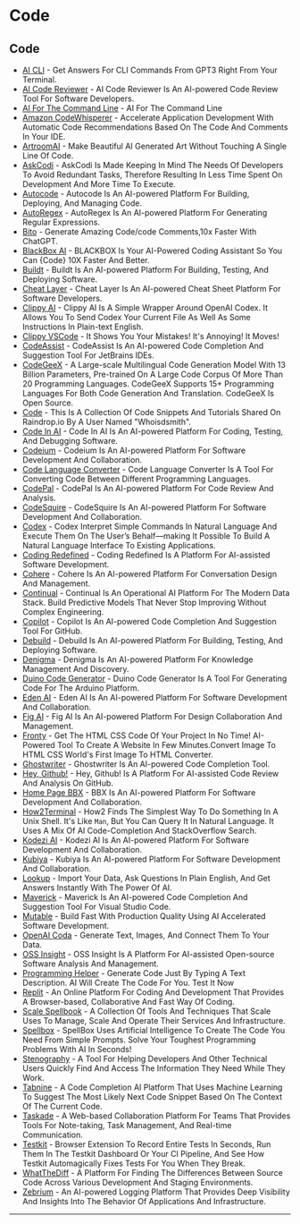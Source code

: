 # Code

## Code

* [AI CLI](https://aiinfinity.blogspot.com/p/codingai-cli.html) - Get Answers For CLI Commands From GPT3 Right From Your Terminal.
* [AI Code Reviewer](https://ai-code-reviewer.com/) - AI Code Reviewer Is An AI-powered Code Review Tool For Software Developers.
* [AI For The Command Line](https://github.com/santinic/how2) - AI For The Command Line
* [Amazon CodeWhisperer](https://aiinfinity.blogspot.com/p/codingamazon-codewhisperer.html) - Accelerate Application Development With Automatic Code Recommendations Based On The Code And Comments In Your IDE.
* [ArtroomAI](https://aiinfinity.blogspot.com/p/codingartroomai.html) - Make Beautiful AI Generated Art Without Touching A Single Line Of Code.
* [AskCodi](https://aiinfinity.blogspot.com/p/codingaskcodi.html) - AskCodi Is Made Keeping In Mind The Needs Of Developers To Avoid Redundant Tasks, Therefore Resulting In Less Time Spent On Development And More Time To Execute.
* [Autocode](https://autocode.com/) - Autocode Is An AI-powered Platform For Building, Deploying, And Managing Code.
* [AutoRegex](https://www.autoregex.xyz/) - AutoRegex Is An AI-powered Platform For Generating Regular Expressions.
* [Bito](https://aiinfinity.blogspot.com/p/codingbito.html) - Generate Amazing Code/code Comments,10x Faster With ChatGPT.
* [BlackBox AI](https://aiinfinity.blogspot.com/p/codingblackbox-ai.html) - BLACKBOX Is Your AI-Powered Coding Assistant So You Can {Code} 10X Faster And Better.
* [Buildt](https://www.buildt.ai/) - Buildt Is An AI-powered Platform For Building, Testing, And Deploying Software.
* [Cheat Layer](https://cheatlayer.com/) - Cheat Layer Is An AI-powered Cheat Sheet Platform For Software Developers.
* [Clippy AI](https://aiinfinity.blogspot.com/p/codingclippy-ai.html) - Clippy AI Is A Simple Wrapper Around OpenAI Codex. It Allows You To Send Codex Your Current File As Well As Some Instructions In Plain-text English.
* [Clippy VSCode](https://aiinfinity.blogspot.com/p/codingclippy-vscode.html) - It Shows You Your Mistakes! It's Annoying! It Moves!
* [CodeAssist](https://plugins.jetbrains.com/plugin/20085-codeassist) - CodeAssist Is An AI-powered Code Completion And Suggestion Tool For JetBrains IDEs.
* [CodeGeeX](https://aiinfinity.blogspot.com/p/codingcodegeex.html) - A Large-scale Multilingual Code Generation Model With 13 Billion Parameters, Pre-trained On A Large Code Corpus Of More Than 20 Programming Languages. CodeGeeX Supports 15+ Programming Languages For Both Code Generation And Translation. CodeGeeX Is Open Source.
* [Code](https://raindrop.io/whoisdsmith/code-29978195/sort=title\&perpage=30\&page=0) - This Is A Collection Of Code Snippets And Tutorials Shared On Raindrop.io By A User Named "Whoisdsmith".
* [Code In AI](http://codeinai.com/) - Code In AI Is An AI-powered Platform For Coding, Testing, And Debugging Software.
* [Codeium](https://www.codeium.com/) - Codeium Is An AI-powered Platform For Software Development And Collaboration.
* [Code Language Converter](https://codelanguageconverter.com/) - Code Language Converter Is A Tool For Converting Code Between Different Programming Languages.
* [CodePal](https://codepal.ai/) - CodePal Is An AI-powered Platform For Code Review And Analysis.
* [CodeSquire](https://codesquire.ai/) - CodeSquire Is An AI-powered Platform For Software Development And Collaboration.
* [Codex](https://aiinfinity.blogspot.com/p/codingcodex.html) - Codex Interpret Simple Commands In Natural Language And Execute Them On The User’s Behalf—making It Possible To Build A Natural Language Interface To Existing Applications.
* [Coding Redefined](https://epsilon.shreenabh.com/) - Coding Redefined Is A Platform For AI-assisted Software Development.
* [Cohere](https://cohere.ai/) - Cohere Is An AI-powered Platform For Conversation Design And Management.
* [Continual](https://aiinfinity.blogspot.com/p/codingcontinual.html) - Continual Is An Operational AI Platform For The Modern Data Stack. Build Predictive Models That Never Stop Improving Without Complex Engineering.
* [Copilot](https://github.com/features/copilot) - Copilot Is An AI-powered Code Completion And Suggestion Tool For GitHub.
* [Debuild](https://debuild.app/) - Debuild Is An AI-powered Platform For Building, Testing, And Deploying Software.
* [Denigma](https://denigma.app/#demo) - Denigma Is An AI-powered Platform For Knowledge Management And Discovery.
* [Duino Code Generator](https://www.duinocodegenerator.com/) - Duino Code Generator Is A Tool For Generating Code For The Arduino Platform.
* [Eden AI](https://app.edenai.run/bricks/default) - Eden AI Is An AI-powered Platform For Software Development And Collaboration.
* [Fig AI](https://fig.io/user-manual/ai) - Fig AI Is An AI-powered Platform For Design Collaboration And Management.
* [Fronty](https://aiinfinity.blogspot.com/p/codingfronty.html) - Get The HTML CSS Code Of Your Project In No Time! AI-Powered Tool To Create A Website In Few Minutes.Convert Image To HTML CSS World's First Image To HTML Converter.
* [Ghostwriter](https://replit.com/site/ghostwriter) - Ghostwriter Is An AI-powered Code Completion Tool.
* [Hey, Github!](https://githubnext.com/projects/hey-github) - Hey, Github! Is A Platform For AI-assisted Code Review And Analysis On GitHub.
* [Home Page BBX](https://www.useblackbox.io/) - BBX Is An AI-powered Platform For Software Development And Collaboration.
* [How2Terminal](https://how2terminal.com/) - How2 Finds The Simplest Way To Do Something In A Unix Shell. It's Like `Man`, But You Can Query It In Natural Language. It Uses A Mix Of AI Code-Completion And StackOverflow Search.
* [Kodezi AI](https://kodezi.com/) - Kodezi AI Is An AI-powered Platform For Software Development And Collaboration.
* [Kubiya](https://kubiya.ai/) - Kubiya Is An AI-powered Platform For Software Development And Collaboration.
* [Lookup](https://aiinfinity.blogspot.com/p/codinglookup.html) - Import Your Data, Ask Questions In Plain English, And Get Answers Instantly With The Power Of AI.
* [Maverick](https://marketplace.visualstudio.com/items?itemName=YurtsAI.maverick) - Maverick Is An AI-powered Code Completion And Suggestion Tool For Visual Studio Code.
* [Mutable](https://aiinfinity.blogspot.com/p/codingmutable.html) - Build Fast With Production Quality Using AI Accelerated Software Development.
* [OpenAI Coda](https://coda.io/@coda/openai-for-coda) - Generate Text, Images, And Connect Them To Your Data.
* [OSS Insight](https://ossinsight.io/) - OSS Insight Is A Platform For AI-assisted Open-source Software Analysis And Management.
* [Programming Helper](https://aiinfinity.blogspot.com/p/codingprogramming-helper.html) - Generate Code Just By Typing A Text Description. AI Will Create The Code For You. Test It Now
* [Replit](https://replit.com/) - An Online Platform For Coding And Development That Provides A Browser-based, Collaborative And Fast Way Of Coding.
* [Scale Spellbook](https://scale.com/spellbook) - A Collection Of Tools And Techniques That Scale Uses To Manage, Scale And Operate Their Services And Infrastructure.
* [Spellbox](https://aiinfinity.blogspot.com/p/codingspellbox.html) - SpellBox Uses Artificial Intelligence To Create The Code You Need From Simple Prompts. Solve Your Toughest Programming Problems With AI In Seconds!
* [Stenography](https://stenography.dev/) - A Tool For Helping Developers And Other Technical Users Quickly Find And Access The Information They Need While They Work.
* [Tabnine](https://www.tabnine.com/) - A Code Completion AI Platform That Uses Machine Learning To Suggest The Most Likely Next Code Snippet Based On The Context Of The Current Code.
* [Taskade](https://www.taskade.com/) - A Web-based Collaboration Platform For Teams That Provides Tools For Note-taking, Task Management, And Real-time Communication.
* [Testkit](https://aiinfinity.blogspot.com/p/codingtestkit.html) - Browser Extension To Record Entire Tests In Seconds, Run Them In The Testkit Dashboard Or Your CI Pipeline, And See How Testkit Automagically Fixes Tests For You When They Break.
* [WhatTheDiff](https://whatthediff.ai/) - A Platform For Finding The Differences Between Source Code Across Various Development And Staging Environments.
* [Zebrium](https://www.zebrium.com/) - An AI-powered Logging Platform That Provides Deep Visibility And Insights Into The Behavior Of Applications And Infrastructure.

***
